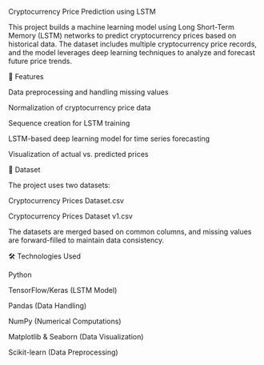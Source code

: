Cryptocurrency Price Prediction using LSTM

This project builds a machine learning model using Long Short-Term Memory (LSTM) networks to predict cryptocurrency prices based on historical data. The dataset includes multiple cryptocurrency price records, and the model leverages deep learning techniques to analyze and forecast future price trends.

📌 Features

Data preprocessing and handling missing values

Normalization of cryptocurrency price data

Sequence creation for LSTM training

LSTM-based deep learning model for time series forecasting

Visualization of actual vs. predicted prices

📂 Dataset

The project uses two datasets:

Cryptocurrency Prices Dataset.csv

Cryptocurrency Prices Dataset v1.csv

The datasets are merged based on common columns, and missing values are forward-filled to maintain data consistency.

🛠 Technologies Used

Python

TensorFlow/Keras (LSTM Model)

Pandas (Data Handling)

NumPy (Numerical Computations)

Matplotlib & Seaborn (Data Visualization)

Scikit-learn (Data Preprocessing)

